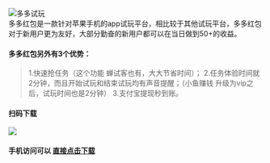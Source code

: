 ![多多试玩](http://shiwan.pro/img/duoduoshiwan.png "多多试玩") <br/>
多多红包是一款针对苹果手机的app试玩平台，相比较于其他试玩平台，多多红包对于新用户更为友好，大部分勤奋的新用户都可以在当日做到50+的收益。

#### 多多红包另外有3个优势：

>1.快速抢任务（这个功能 蝉试客也有，大大节省时间）；
2.任务体验时间就2分钟，而且开始试玩和结束试玩均有声音提醒；（小鱼赚钱 升级为vip之后，试玩时间也是2分钟）
3.支付宝提现秒到账。

#### 扫码下载
![](http://shiwan.pro/img/duoduo-qr.png)

#### 手机访问可以 [直接点击下载](http://www.duoduo366.com/?r=819813954&d=20200131&en=fanqe&t=link&m=1&bt=1 "直接点击下载")
